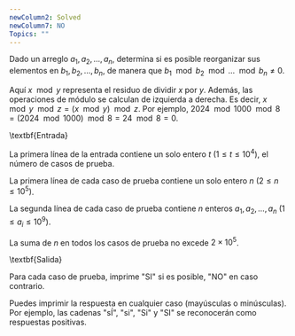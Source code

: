 ```yaml
---
newColumn2: Solved
newColumn7: NO
Topics: ""
---
```

Dado un arreglo $a_1, a_2, \ldots, a_n$, determina si es posible reorganizar sus elementos en $b_1, b_2, \ldots, b_n$, de manera que $b_1 \mod b_2 \mod \ldots \mod b_n \neq 0$.

Aquí $x \mod y$ representa el residuo de dividir $x$ por $y$. Además, las operaciones de módulo se calculan de izquierda a derecha. Es decir, $x \mod y \mod z = (x \mod y) \mod z$. Por ejemplo, $2024 \mod 1000 \mod 8 = (2024 \mod 1000) \mod 8 = 24 \mod 8 = 0$.

\textbf{Entrada}

La primera línea de la entrada contiene un solo entero $t$ $(1 \leq t \leq 10^4)$, el número de casos de prueba.

La primera línea de cada caso de prueba contiene un solo entero $n$ $(2 \leq n \leq 10^5)$.

La segunda línea de cada caso de prueba contiene $n$ enteros $a_1, a_2, \ldots, a_n$ $(1 \leq a_i \leq 10^9)$.

La suma de $n$ en todos los casos de prueba no excede $2 \times 10^5$.

\textbf{Salida}

Para cada caso de prueba, imprime "SI" si es posible, "NO" en caso contrario.

Puedes imprimir la respuesta en cualquier caso (mayúsculas o minúsculas). Por ejemplo, las cadenas "sÍ", "si", "Si" y "SI" se reconocerán como respuestas positivas.
